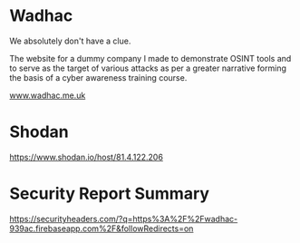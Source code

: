 # Wadhac

We absolutely don't have a clue.

The website for a dummy company I made to demonstrate OSINT tools and to serve as the target of various attacks as per a greater narrative forming the basis of a cyber awareness training course.

www.wadhac.me.uk

# Shodan
https://www.shodan.io/host/81.4.122.206

# Security Report Summary
https://securityheaders.com/?q=https%3A%2F%2Fwadhac-939ac.firebaseapp.com%2F&followRedirects=on
